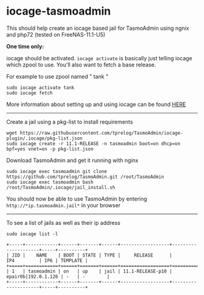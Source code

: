 # iocage-tasmoadmin

This should help create an iocage based jail for TasmoAdmin using ngnix and php72 (tested on FreeNAS-11.1-U5)

**One time only:**

iocage should be activated. `iocage activate` is basically just telling iocage which zpool to use. You'll also want to fetch a base release.
    
  For example to use zpool named " tank "

    sudo iocage activate tank
    sudo iocage fetch

More information about setting up and using iocage can be found [HERE](https://iocage.readthedocs.io/en/latest/basic-use.html)

---


Create a jail using a pkg-list to install requirements

	wget https://raw.githubusercontent.com/tprelog/TasmoAdmin/iocage-plugin/.iocage/pkg-list.json
	sudo iocage create -r 11.1-RELEASE -n tasmoadmin boot=on dhcp=on bpf=yes vnet=on -p pkg-list.json


Download TasmoAdmin and get it running with nginx

	sudo iocage exec tasmoadmin git clone https://github.com/tprelog/TasmoAdmin.git /root/TasmoAdmin
	sudo iocage exec tasmoadmin bash /root/TasmoAdmin/.iocage/jail_install.sh

You should now be able to use TasmoAdmin by entering `http://*ip.tasmoadmin.jail*` in your browser

---

To see a list of jails as well as their ip address

    sudo iocage list -l
    
    +-----+------------+------+-------+------+------------------+---------------------+-----+----------+
    | JID |    NAME    | BOOT | STATE | TYPE |     RELEASE      |         IP4         | IP6 | TEMPLATE |
    +=====+============+======+=======+======+==================+=====================+=====+==========+
    | 1   | tasmoadmin | on   | up    | jail | 11.1-RELEASE-p10 | epair0b|192.0.1.126 | -   | -        |
    +-----+------------+------+-------+------+------------------+---------------------+-----+----------+
 
